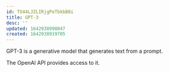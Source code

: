 ```yaml
---
id: TX44LJZLIRjgPeTbkbB8i
title: GPT-3
desc: ''
updated: 1642938990847
created: 1642938919705
---
```


GPT-3 is a generative model that generates text from a prompt.

The OpenAI API provides access to it.
